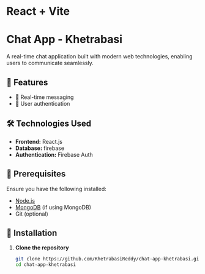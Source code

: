 # React + Vite
# Chat App - Khetrabasi

A real-time chat application built with modern web technologies, enabling users to communicate seamlessly.

## 🚀 Features

- 🔹 Real-time messaging
- 🔹 User authentication
## 🛠️ Technologies Used

- **Frontend:** React.js
- **Database:** firebase
- **Authentication:** Firebase Auth

## 📌 Prerequisites

Ensure you have the following installed:

- [Node.js](https://nodejs.org/)
- [MongoDB](https://www.mongodb.com/) (if using MongoDB)
- Git (optional)

## 🔧 Installation

1. **Clone the repository**  
   ```sh
   git clone https://github.com/KhetrabasiReddy/chat-app-khetrabasi.git
   cd chat-app-khetrabasi

